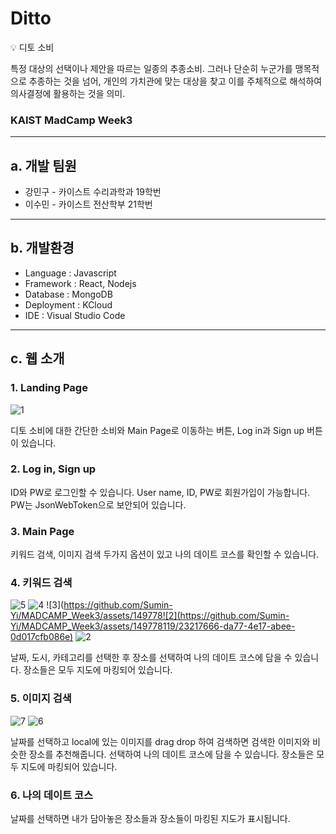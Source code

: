# Ditto

<aside>
💡 디토 소비

특정 대상의 선택이나 제안을 따르는 일종의 추종소비. 그러나 단순히 누군가를 맹목적으로 추종하는 것을 넘어, 개인의 가치관에 맞는 대상을 찾고 이를 주체적으로 해석하여 의사결정에 활용하는 것을 의미.

</aside>

### KAIST MadCamp Week3

---

## a. 개발 팀원

- 강민구 - 카이스트 수리과학과 19학번
- 이수민 - 카이스트 전산학부 21학번

---

## b. 개발환경

- Language : Javascript
- Framework : React, Nodejs
- Database : MongoDB
- Deployment : KCloud
- IDE : Visual Studio Code

---

## c. 웹 소개

### 1. Landing Page
![1](https://github.com/Sumin-Yi/MADCAMP_Week3/assets/149778119/d0a8ffba-f339-4e62-9bb6-71e8b8ba75e6)

디토 소비에 대한 간단한 소비와 Main Page로 이동하는 버튼, Log in과 Sign up 버튼이 있습니다.

### 2. Log in, Sign up

ID와 PW로 로그인할 수 있습니다. User name, ID, PW로 회원가입이 가능합니다. PW는 JsonWebToken으로 보안되어 있습니다.

### 3. Main Page

키워드 검색, 이미지 검색 두가지 옵션이 있고 나의 데이트 코스를 확인할 수 있습니다.

### 4. 키워드 검색
![5](https://github.com/Sumin-Yi/MADCAMP_Week3/assets/149778119/902e1636-a892-4bfc-aef6-356597c1dade)
![4](https://github.com/Sumin-Yi/MADCAMP_Week3/assets/149778119/628340bd-1902-43e8-bae8-2ecc7a5b6f48)
![3](https://github.com/Sumin-Yi/MADCAMP_Week3/assets/149778![2](https://github.com/Sumin-Yi/MADCAMP_Week3/assets/149778119/23217666-da77-4e17-abee-0d017cfb086e)
![2](https://github.com/Sumin-Yi/MADCAMP_Week3/assets/149778119/caa7f298-c519-4e41-a112-8f7c4dac8a64)

날짜, 도시, 카테고리를 선택한 후 장소를 선택하여 나의 데이트 코스에 담을 수 있습니다. 장소들은 모두 지도에 마킹되어 있습니다.

### 5. 이미지 검색
![7](https://github.com/Sumin-Yi/MADCAMP_Week3/assets/149778119/186648c2-882c-4b14-b6aa-39d897aecbb2)
![6](https://github.com/Sumin-Yi/MADCAMP_Week3/assets/149778119/51d3c3d3-ab00-422c-9fff-de0c71462c08)


날짜를 선택하고 local에 있는 이미지를 drag drop 하여 검색하면 검색한 이미지와 비슷한 장소를 추천해줍니다. 선택하여 나의 데이트 코스에 담을 수 있습니다. 장소들은 모두 지도에 마킹되어 있습니다.

### 6. 나의 데이트 코스

날짜를 선택하면 내가 담아놓은 장소들과 장소들이 마킹된 지도가 표시됩니다.
